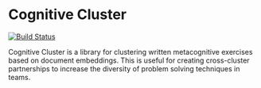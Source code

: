 # Cognitive Cluster
[![Build Status](https://travis-ci.org/mjs2600/cognitivecluster.svg?branch=master)](https://travis-ci.org/mjs2600/cognitivecluster)

Cognitive Cluster is a library for clustering written metacognitive exercises based on document embeddings.
This is useful for creating cross-cluster partnerships to increase the diversity of problem solving techniques in teams.